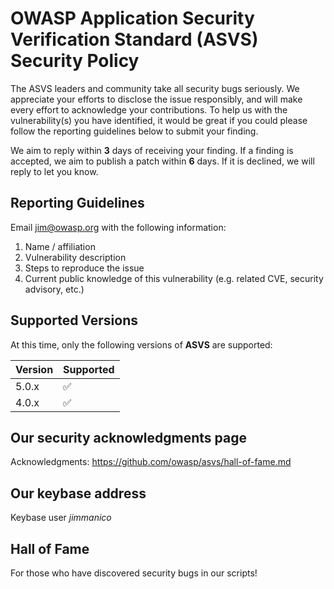 # OWASP Application Security Verification Standard (ASVS) Security Policy

The ASVS leaders and community take all security bugs seriously. We appreciate your efforts to disclose the issue responsibly, and will make every effort to acknowledge your contributions. To help us with the vulnerability(s) you have identified, it would be great if you could please follow the reporting guidelines below to submit your finding. 

We aim to reply within **3** days of receiving your finding. If a finding is accepted, we aim to publish a patch within **6** days. If it is declined, we will reply to let you know.

## Reporting Guidelines

Email jim@owasp.org with the following information:

1. Name / affiliation
2. Vulnerability description
3. Steps to reproduce the issue
4. Current public knowledge of this vulnerability (e.g. related CVE, security advisory, etc.)

## Supported Versions

At this time, only the following versions of **ASVS** are supported:

| Version | Supported          |
| ------- | ------------------ |
| 5.0.x   | :white_check_mark: |
| 4.0.x   | :white_check_mark: |

## Our security acknowledgments page
Acknowledgments: https://github.com/owasp/asvs/hall-of-fame.md

## Our keybase address
Keybase user *jimmanico*

## Hall of Fame
For those who have discovered security bugs in our scripts!